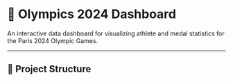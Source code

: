# 🏅 Olympics 2024 Dashboard

An interactive data dashboard for visualizing athlete and medal statistics for the Paris 2024 Olympic Games.

---

## 📁 Project Structure

